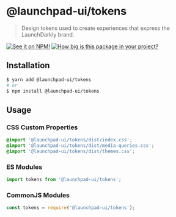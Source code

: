 # @launchpad-ui/tokens

> Design tokens used to create experiences that express the LaunchDarkly brand.

[![See it on NPM!](https://img.shields.io/npm/v/@launchpad-ui/tokens?style=for-the-badge)](https://www.npmjs.com/package/@launchpad-ui/tokens)
[![How big is this package in your project?](https://img.shields.io/bundlephobia/minzip/@launchpad-ui/tokens?style=for-the-badge)](https://bundlephobia.com/result?p=@launchpad-ui/tokens)

## Installation

```sh
$ yarn add @launchpad-ui/tokens
# or
$ npm install @launchpad-ui/tokens
```

## Usage

### CSS Custom Properties

```css
@import '@launchpad-ui/tokens/dist/index.css';
@import '@launchpad-ui/tokens/dist/media-queries.css';
@import '@launchpad-ui/tokens/dist/themes.css';
```

### ES Modules

```js
import tokens from '@launchpad-ui/tokens';
```

### CommonJS Modules

```js
const tokens = require('@launchpad-ui/tokens');
```
